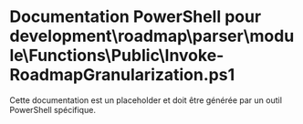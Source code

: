 # Documentation PowerShell pour development\roadmap\parser\module\Functions\Public\Invoke-RoadmapGranularization.ps1

Cette documentation est un placeholder et doit être générée par un outil PowerShell spécifique.
